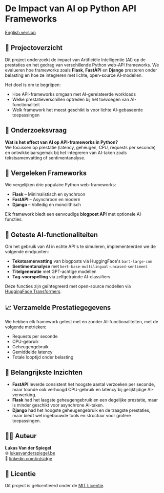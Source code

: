# De Impact van AI op Python API Frameworks
[English version](README.md)

## 📘 Projectoverzicht

Dit project onderzoekt de impact van Artificiële Intelligentie (AI) op de prestaties en het gedrag van verschillende Python web-API frameworks. We evalueren hoe frameworks zoals **Flask**, **FastAPI** en **Django** presteren onder belasting en hoe ze integreren met lichte, open-source AI-modellen.

Het doel is om te begrijpen:
- Hoe API-frameworks omgaan met AI-gerelateerde workloads
- Welke prestatieverschillen optreden bij het toevoegen van AI-functionaliteit
- Welk framework het meest geschikt is voor lichte AI-gebaseerde toepassingen

## 🔬 Onderzoeksvraag

**Wat is het effect van AI op API-frameworks in Python?**  
We focussen op prestatie (latency, geheugen, CPU, requests per seconde) en ontwikkelaarsgemak bij het integreren van AI-taken zoals tekstsamenvatting of sentimentanalyse.

## 🧪 Vergeleken Frameworks

We vergelijken drie populaire Python web-frameworks:
- **Flask** – Minimalistisch en synchroon
- **FastAPI** – Asynchroon en modern
- **Django** – Volledig en monolithisch

Elk framework biedt een eenvoudige **blogpost API** met optionele AI-functies.

## 🤖 Geteste AI-functionaliteiten

Om het gebruik van AI in echte API's te simuleren, implementeerden we de volgende eindpunten:
- **Tekstsamenvatting** van blogposts via HuggingFace's `bart-large-cnn`
- **Sentimentanalyse** met `bert-base-multilingual-uncased-sentiment`
- **Titelgeneratie** met GPT-achtige modellen
- **Tag-voorspelling** via zelfgetrainde AI-classifiers

Deze functies zijn geïntegreerd met open-source modellen via [HuggingFace Transformers](https://huggingface.co/).

## 📈 Verzamelde Prestatiegegevens

We hebben elk framework getest met en zonder AI-functionaliteiten, met de volgende metrieken:
- Requests per seconde
- CPU-gebruik
- Geheugengebruik
- Gemiddelde latency
- Totale looptijd onder belasting

## 🧠 Belangrijkste Inzichten

- **FastAPI** leverde consistent het hoogste aantal verzoeken per seconde, maar toonde ook verhoogd CPU-gebruik en latency bij gelijktijdige AI-verwerking.
- **Flask** had het laagste geheugengebruik en een degelijke prestatie, maar is minder geschikt voor asynchrone AI-taken.
- **Django** had het hoogste geheugengebruik en de traagste prestaties, maar biedt wel ingebouwde tools en structuur voor grotere toepassingen.

## 👨‍💻 Auteur

**Lukas Van der Spiegel**  
🌐 [lukasvanderspiegel.be](https://lukasvanderspiegel.be)  
🔗 [linkedin.com/in/sidge](https://www.linkedin.com/in/sidge)

## 📄 Licentie

Dit project is gelicentieerd onder de [MIT Licentie](LICENSE.md).
